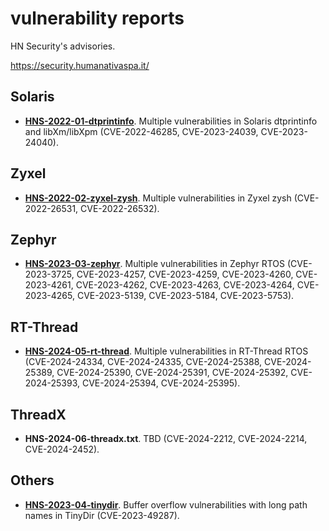 # vulnerability reports

HN Security's advisories.

https://security.humanativaspa.it/

## Solaris
* [**HNS-2022-01-dtprintinfo**](https://github.com/hnsecurity/vulns/blob/main/HNS-2022-01-dtprintinfo.txt). Multiple vulnerabilities in Solaris dtprintinfo and libXm/libXpm (CVE-2022-46285, CVE-2023-24039, CVE-2023-24040).

## Zyxel
* [**HNS-2022-02-zyxel-zysh**](https://github.com/hnsecurity/vulns/blob/main/HNS-2022-02-zyxel-zysh.txt). Multiple vulnerabilities in Zyxel zysh (CVE-2022-26531, CVE-2022-26532).

## Zephyr
* [**HNS-2023-03-zephyr**](https://github.com/hnsecurity/vulns/blob/main/HNS-2023-03-zephyr.txt). Multiple vulnerabilities in Zephyr RTOS (CVE-2023-3725, CVE-2023-4257, CVE-2023-4259, CVE-2023-4260, CVE-2023-4261, CVE-2023-4262, CVE-2023-4263, CVE-2023-4264, CVE-2023-4265, CVE-2023-5139, CVE-2023-5184, CVE-2023-5753).

## RT-Thread
* [**HNS-2024-05-rt-thread**](https://github.com/hnsecurity/vulns/blob/main/HNS-2024-05-rt-thread.txt). Multiple vulnerabilities in RT-Thread RTOS (CVE-2024-24334, CVE-2024-24335, CVE-2024-25388, CVE-2024-25389, CVE-2024-25390, CVE-2024-25391, CVE-2024-25392, CVE-2024-25393, CVE-2024-25394, CVE-2024-25395).

## ThreadX
* **HNS-2024-06-threadx.txt**. TBD (CVE-2024-2212, CVE-2024-2214, CVE-2024-2452).

## Others
* [**HNS-2023-04-tinydir**](https://github.com/hnsecurity/vulns/blob/main/HNS-2023-04-tinydir.txt). Buffer overflow vulnerabilities with long path names in TinyDir (CVE-2023-49287).
